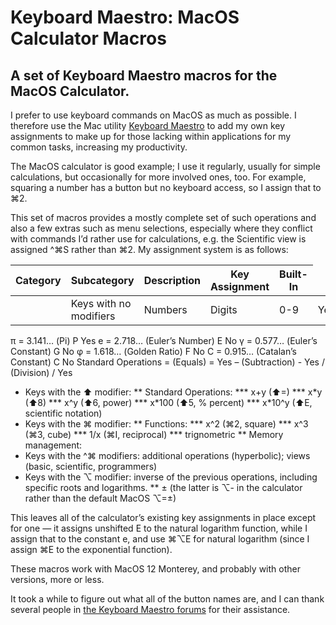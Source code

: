 # Keyboard Maestro: MacOS Calculator Macros
## A set of Keyboard Maestro macros for the MacOS Calculator.

I prefer to use keyboard commands on MacOS as much as possible. I therefore use the Mac utility [Keyboard Maestro](https://www.keyboardmaestro.com/main/) to add my own key assignments to make up for those lacking within applications for my common tasks, increasing my productivity.

The MacOS calculator is good example; I use it regularly, usually for simple calculations, but occasionally for more involved ones, too. For example, squaring a number has a button but no keyboard access, so I assign that to ⌘2.

This set of macros provides a mostly complete set of such operations and also a few extras such as menu selections, especially where they conflict with commands I’d rather use for calculations, e.g. the Scientific view is assigned ^⌘S rather than ⌘2. My assignment system is as follows: 

| Category |  Subcategory  | Description | Key Assignment | Built-In |
| :---: | :---: | --- | :---: | :---: |
|<td>Keys with no modifiers</td><td>Numbers</td><td>Digits</td><td>0-9</td><td>Yes</td>|


<tr><td> π = 3.141… (Pi)                  </td><td>       P        </td><td>   Yes    </td></tr>
<tr><td> e = 2.718… (Euler’s Number)      </td><td>       E        </td><td>   No     </td></tr>
<tr><td> γ = 0.577… (Euler’s Constant)    </td><td>       G        </td><td>   No     </td></tr>
<tr><td> φ = 1.618… (Golden Ratio)        </td><td>       F        </td><td>   No     </td></tr>
<tr><td> C = 0.915… (Catalan’s Constant)  </td><td>       C        </td><td>   No     </td></tr>
<tr><td rowspan=3> Standard Operations    </td><td>   = (Equals)   </td><td>    =     </td><td>   Yes    </td></tr>
<tr><td> – (Subtraction)                  </td><td>       -        </td><td>   Yes    </td></tr>
<tr><td> / (Division)                     </td><td>       /        </td><td>   Yes    </td></tr>
</table>

  
* Keys with the ⬆ modifier:
** Standard Operations:
*** x+y (⬆=)
*** x\*y (⬆8)
*** x^y (⬆6, power)
*** x\*100 (⬆5, % percent)
*** x\*10^y (⬆E, scientific notation)
* Keys with the ⌘ modifier:
** Functions:
*** x^2 (⌘2, square)
*** x^3 (⌘3, cube)
*** 1/x (⌘I, reciprocal)
*** trignometric
** Memory management:
* Keys with the ^⌘ modifiers: additional operations (hyperbolic); views (basic, scientific, programmers)
* Keys with the ⌥ modifier: inverse of the previous operations, including specific roots and logarithms.
** ± (the latter is ⌥- in the calculator rather than the default MacOS ⌥=±)

This leaves all of the calculator’s existing key assignments in place except for one — it assigns unshifted E to the natural logarithm function, while I assign that to the constant e, and use ⌘⌥E for natural logarithm (since I assign ⌘E to the exponential function).

These macros work with MacOS 12 Monterey, and probably with other versions, more or less.

It took a while to figure out what all of the button names are, and I can thank several people in [the Keyboard Maestro forums](https://forum.keyboardmaestro.com/t/km-macros-can-t-find-all-calculator-buttons/29859) for their assistance.
